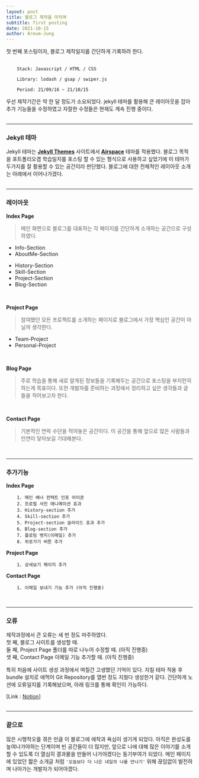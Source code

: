 ```yaml
---
layout: post
title: 블로그 제작을 마치며
subtitle: first posting
date: 2021-10-15
author: Areum-Jung
---  
```


첫 번째 포스팅이자, 블로그 제작일지를 간단하게 기록하려 한다.  
<br>

        Stack: Javascript / HTML / CSS

        Library: lodash / gsap / swiper.js  

        Period: 21/09/16 ~ 21/10/15
             
우선 제작기간은 약 한 달 정도가 소요되었다. jekyll 테마를 활용해 큰 레이아웃을 잡아 추가 기능들을 수정하였고 자잘한 수정들은 현재도 계속 진행 중이다.  
<br>

---
### **Jekyll 테마**
Jekyll 테마는 **[Jekyll Themes](http://themes.jekyllrc.org/)** 사이트에서 **[Airspace](http://themes.jekyllrc.org/airspace/)** 테마를 적용했다. 블로그 목적을 포트폴리오겸 학습일지를 포스팅 할 수 있는 형식으로 사용하고 싶었기에 이 테마가 두가지를 잘 활용할 수 있는 공간이라  판단했다. 블로그에 대한 전체적인 레이아웃 소개는 아래에서 이어나가겠다.  
<br>

---
### **레이아웃**  
**Index Page**  
>메인 화면으로 블로그를 대표하는 각 페이지를 간단하게 소개하는 공간으로 구성하였다.  
* Info-Section  
* AboutMe-Section
- History-Section
- Skill-Section
- Project-Section
- Blog-Section
<br>

**Project Page**  
>참여했던 모든 프로젝트를 소개하는 페이지로 블로그에서 가장 핵심인 공간이 아닐까 생각한다.
- Team-Project
- Personal-Project
<br>

**Blog Page**  
>주로 학습을 통해 새로 알게된 정보들을 기록해두는 공간으로 포스팅을 부지런히 하는게 목표이다. 또한 개발자를 준비하는 과정에서 정리하고 싶은 생각들과 글들을 적어보고자 한다.
<br>

**Contact Page**  
>기본적인 연락 수단을 적어놓은 공간이다. 이 공간을 통해 앞으로 많은 사람들과 인연이 닿아보길 기대해본다.  

<br>

---
### **추가기능**
**Index Page**  

        1. 메인 배너 컨텍트 인포 아이콘
        2. 프로필 사진 애니메이션 효과
        3. History-section 추가
        4. Skill-section 추가
        5. Project-section 슬라이드 효과 추가
        6. Blog-section 추가
        7. 플로팅 뱃지(이메일) 추가
        8. 위로가기 버튼 추가

**Project Page**  

        1. 상세보기 페이지 추가

<!-- **Blog Page**  
        
        1. -->

**Contact Page**

        1. 이메일 보내기 기능 추가 (아직 진행중)  

<br>

---
### **오류**
제작과정에서 큰 오류는 세 번 정도 마주하였다.   
첫 째, 블로그 사이트를 생성할 때.   
둘 째, Project Page 폴더를 따로 나누어 수정할 때. (아직 진행중)  
셋 째, Contact Page 이메일 기능 추가할 때. (아직 진행중)

특히 처음에 사이트 생성 과정에서 며칠간 고생했던 기억이 있다. 지킬 테마 적용 후 bundle 설치로 애먹어 Git Repository를 열번 정도 지웠다 생성한거 같다. 간단하게 노션에 오류일지를 기록해놨으며, 아래 링크를 통해 확인이 가능하다.

[Link : [Notion](https://www.notion.so/4355bda34cc94cf49abc2d20feffbaa8)]  
<br>

---
### **끝으로**
많은 시행착오를 겪은 만큼 이 블로그에 애착과 욕심이 생기게 되었다. 아직은  완성도를 높여나가야하는 단계이며 빈 공간들이 더 많지만, 앞으로 나에 대해 많은 이야기를 소개할 수 있도록 더 열심히 결과물을 만들어 나가야겠다는 동기부여가 되었다. 메인 페이지에 있었던 짧은 소개글 처럼 `'오늘보다 더 나은 내일의 나를 만나기'` 위해 끊임없이 발전하며 나아가는 개발자가 되어야겠다.